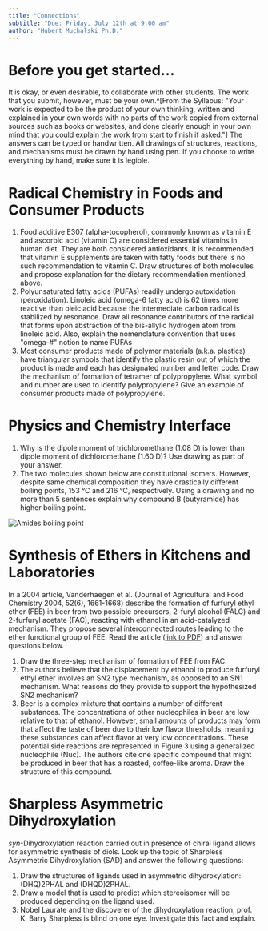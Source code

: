 ```yaml
---
title: "Connections"
subtitle: "Due: Friday, July 12th at 9:00 am"
author: "Hubert Muchalski Ph.D."
---
```


# Before you get started…

It is okay, or even desirable, to collaborate with other students. The work that you submit, however, must be your own.^[From the Syllabus: "Your work is expected to be the product of your own thinking, written and explained in your own words with no parts of the work copied from external sources such as books or websites, and done clearly enough in your own mind that you could explain the work from start to finish if asked."] The answers can be typed or handwritten. All drawings of structures, reactions, and mechanisms must be drawn by hand using pen. If you choose to write everything by hand, make sure it is legible.

# Radical Chemistry in Foods and Consumer Products

1. Food additive E307 (alpha-tocopherol), commonly known as vitamin E and ascorbic acid (vitamin C) are considered essential vitamins in human diet. They are both considered antioxidants. It is recommended that vitamin E supplements are taken with fatty foods but there is no such recommendation to vitamin C. Draw structures of both molecules and propose explanation for the dietary recommendation mentioned above.
2. Polyunsaturated fatty acids (PUFAs) readily undergo autoxidation (peroxidation). Linoleic acid (omega-6 fatty acid) is 62 times more reactive than oleic acid because the intermediate carbon radical is stabilized by resonance. Draw all resonance contributors of the radical that forms upon abstraction of the bis-allylic hydrogen atom from linoleic acid. Also, explain the nomenclature convention that uses "omega-#" notion to name PUFAs
3. Most consumer products made of polymer materials (a.k.a. plastics) have triangular symbols that identify the plastic resin out of which the product is made and each has designated number and letter code. Draw the mechanism of formation of tetramer of polypropylene. What symbol and number are used to identify polypropylene? Give an example of consumer products made of polypropylene.


# Physics and Chemistry Interface

1. Why is the dipole moment of trichloromethane (1.08 D) is lower than dipole moment of dichloromethane (1.60 D)? Use drawing as part of your answer.
2. The two molecules shown below are constitutional isomers. However, despite same chemical composition they have drastically different boiling points, 153 °C and 216 °C, respectively. Using a drawing and no more than 5 sentences explain why compound B (butyramide) has higher boiling point.

![Amides boiling point](./img/amides-boiling-point.png)

# Synthesis of Ethers in Kitchens and Laboratories

In a 2004 article, Vanderhaegen et al. (Journal of Agricultural and Food Chemistry 2004, 52(6), 1661-1668) describe the formation of furfuryl ethyl ether (FEE) in beer from two possible precursors, 2-furyl alcohol (FALC) and 2-furfuryl acetate (FAC), reacting with ethanol in an acid-catalyzed mechanism. They propose several interconnected routes leading to the ether functional group of FEE. Read the article ([link to PDF](http://login.hmlproxy.lib.csufresno.edu/login?url=http://dx.doi.org/10.1021/jf035412g)) and answer questions below.

1. Draw the three-step mechanism of formation of FEE from FAC.
2. The authors believe that the displacement by ethanol to produce furfuryl ethyl ether involves an SN2 type mechanism, as opposed to an SN1 mechanism. What reasons do they provide to support the hypothesized SN2 mechanism?
3. Beer is a complex mixture that contains a number of different substances. The concentrations of other nucleophiles in beer are low relative to that of ethanol. However, small amounts of products may form that affect the taste of beer due to their low flavor thresholds, meaning these substances can affect flavor at very low concentrations. These potential side reactions are represented in Figure 3 using a generalized nucleophile (Nuc). The authors cite one specific compound that might be produced in beer that has a roasted, coffee-like aroma. Draw the structure of this compound.

# Sharpless Asymmetric Dihydroxylation

*syn*-Dihydroxylation reaction carried out in presence of chiral ligand allows for asymmetric synthesis of diols. Look up the topic of Sharpless Asymmetric Dihydroxylation (SAD) and answer the following questions:

1. Draw the structures of ligands used in asymmetric dihydroxylation: (DHQ)2PHAL and (DHQD)2PHAL.
2. Draw a model that is used to predict which stereoisomer will be produced depending on the ligand used.
3. Nobel Laurate and the discoverer of the dihydroxylation reaction, prof. K. Barry Sharpless is blind on one eye. Investigate this fact and explain.
